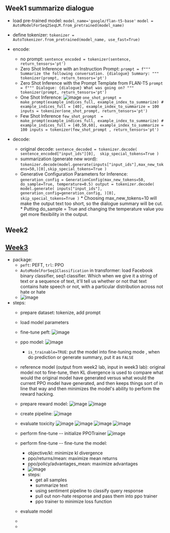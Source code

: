 ## Week1 summarize dialogue 

* load pre-trained model:
    ``model_name='google/flan-t5-base'``
    ``model = AutoModelForSeq2SeqLM.from_pretrained(model_name)``
* define tokenizer:  ``tokenizer = AutoTokenizer.from_pretrained(model_name, use_fast=True)``
* encode:
  * no prompt: ``sentence_encoded = tokenizer(sentence, return_tensors='pt')``
  *  Zero Shot Inference with an Instruction Prompt:
      ``prompt = f"""
        Summarize the following conversation.
        {dialogue}
        Summary:
            """
        tokenizer(prompt, return_tensors='pt')``
  * Zero Shot Inference with the Prompt Template from FLAN-T5
      ``prompt = f"""
        Dialogue:
        {dialogue}
        What was going on?
            """
        tokenizer(prompt, return_tensors='pt')``
  * One Shot Inference:
      ![image](https://github.com/user-attachments/assets/a95a8740-a399-4413-b347-b924b1bc23c6)
      ``one_shot_prompt = make_prompt(example_indices_full, example_index_to_summarize) # example_indices_full = [40], example_index_to_summarize = 100
        inputs = tokenizer(one_shot_prompt, return_tensors='pt')``
  * Few Shot Inference
      ``few_shot_prompt  = make_prompt(example_indices_full, example_index_to_summarize) # example_indices_full = [40,50,60], example_index_to_summarize = 100
          inputs = tokenizer(few_shot_prompt , return_tensors='pt')``
       
* decode:
  * original decode:  ``sentence_decoded = tokenizer.decode( sentence_encoded["input_ids"][0],  skip_special_tokens=True )``
  * summarization (generate new word): ``tokenizer.decode(model.generate(inputs["input_ids"],max_new_tokens=50,)[0],skip_special_tokens=True )``
  * Generative Configuration Parameters for Inference: ``generation_config = GenerationConfig(max_new_tokens=50, do_sample=True, temperature=0.5)
    output = tokenizer.decode(
          model.generate(
              inputs["input_ids"],
              generation_config=generation_config,
          )[0], 
          skip_special_tokens=True
      )``
        * Choosing max_new_tokens=10 will make the output text too short, so the dialogue summary will be cut.
        * Putting do_sample = True and changing the temperature value you get more flexibility in the output.

## Week2

## [Week3](https://www.coursera.org/learn/generative-ai-with-llms/lecture/yPzI4/lab-3-walkthrough)
* package:
  * ``peft``: PEFT, ``trl``: PPO
  * ``AutoModelForSeq1Classification`` in transformer: load Facebook binary classifier, seq1 classifier. Which when we give it a string of text or a sequence of text, it'll tell us whether or not that text contains hate speech or not, with a particular distribution across not hate or hate
  * ![image](https://github.com/user-attachments/assets/9b10de10-b04b-48e7-88dc-edcb958dbae7)
* steps:
    * prepare dataset: tokenize, add prompt
    * load model parameters
    * fine-tune peft:
      ![image](https://github.com/user-attachments/assets/a0b0d1dc-7e67-43f3-b524-f7c7d55472fc)
    * ppo model:
      ![image](https://github.com/user-attachments/assets/6f8ae376-1007-4344-b7c9-1d3dee65f3ea)
        * ``is_trainable=TRUE``: put the model into fine-tuning mode , when do prediction or generate summary, put it as ``FALSE``
    * reference model (output from week2 lab, input in week3 lab): original model not to fine-tune, then KL divergence is used to compare what would the original model have generated versus what would the current PPO model have generated, and then keeps things sort of in line that way and then minimizes the model's ability to perform the reward hacking. 
    * prepare reward model:
      ![image](https://github.com/user-attachments/assets/1ec9c726-3a00-44fa-ad53-bfbf4705f5e9)
      ![image](https://github.com/user-attachments/assets/65d23bc5-9ec7-4445-82f5-458569234e64)
    * create pipeline:
      ![image](https://github.com/user-attachments/assets/65b7762c-9036-4b75-8cd5-0f8084ba3765)
    * evaluate toxicity
      ![image](https://github.com/user-attachments/assets/a02e422b-23b5-4d2e-b9e5-0182ad4a53e8)
      ![image](https://github.com/user-attachments/assets/a583d6c9-c628-40ed-b4c6-6f87a0c51ffc)
      ![image](https://github.com/user-attachments/assets/7edccb0b-2895-4793-a1cc-7a8e1f773bc3)
      ![image](https://github.com/user-attachments/assets/e762bf42-9ec1-4e39-ac8e-970f90f555e3)
    * perform fine-tune -- initialize PPOTrainer
      ![image](https://github.com/user-attachments/assets/ddec9a2d-c23c-439e-bb75-4a2786038089)
    * perform fine-tune -- fine-tune the model:
        * objective/kl: minimize kl divergence
        * ppo/returns/mean: maximize mean returns
        * ppo/policy/advantages_mean: maximize advantages
        * ![image](https://github.com/user-attachments/assets/14a1a9e3-f781-4db7-a206-f3de161b2856)
        * steps:
            * get all samples
            * summarize text
            * using sentiment pipeline to classify query response
            * pull out non-hate response and pass them into ppo trainer
            * ppo trainer to minimize loss function
    * evaluate model 


      

    * 

    * 


